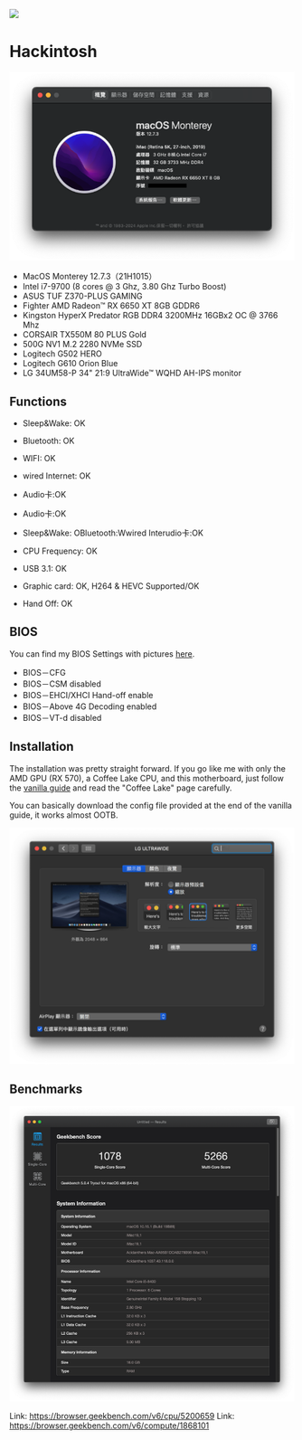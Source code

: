 [![](https://badgen.net/badge/icon/Telegram?icon=telegram&label)](https://t.me/blackjw1212) 

# Hackintosh

![System spec](https://github.com/blackjw1212/Hackintosh/blob/master/Pictures/system-Monterey-12.3.7.png?raw=true)

- MacOS Monterey 12.7.3（21H1015）
- Intel i7-9700 (8 cores @ 3 Ghz, 3.80 Ghz Turbo Boost)
- ASUS TUF Z370-PLUS GAMING
- Fighter AMD Radeon™ RX 6650 XT 8GB GDDR6
- Kingston HyperX Predator RGB DDR4 3200MHz 16GBx2 OC @ 3766 Mhz
- CORSAIR TX550M 80 PLUS Gold
- 500G NV1 M.2 2280 NVMe SSD
- Logitech G502 HERO
- Logitech G610 Orion Blue
- LG 34UM58-P 34" 21:9 UltraWide™ WQHD AH-IPS monitor

## Functions

- Sleep&Wake: OK

- Bluetooth: OK

- WIFI: OK

- wired Internet: OK

- Audio卡:OK

- Audio卡:OK
- Sleep&Wake: OBluetooth:Wwired Interudio卡:OK
- CPU Frequency: OK
- USB 3.1: OK
- Graphic card: OK, H264 & HEVC Supported/OK
- Hand Off: OK

## BIOS

You can find my BIOS Settings with pictures [here](BIOS/README.md).

- BIOS－CFG
- BIOS－CSM disabled
- BIOS－EHCI/XHCI Hand-off enable
- BIOS－Above 4G Decoding enabled
- BIOS－VT-d disabled

## Installation

The installation was pretty straight forward. If you go like me with only the AMD GPU (RX 570), a Coffee Lake CPU, and this motherboard, just follow the [vanilla guide](https://khronokernel-2.gitbook.io/opencore-vanilla-desktop-guide/) and read the "Coffee Lake" page carefully.

You can basically download the config file provided at the end of the vanilla guide, it works almost OOTB.

![hidpi](https://github.com/blackjw1212/Hackintosh/blob/master/Pictures/hidpi.png?raw=true)

## Benchmarks

![Geekbench](https://github.com/blackjw1212/Hackintosh/blob/master/Pictures/geekbench.png?raw=true)

Link: https://browser.geekbench.com/v6/cpu/5200659
Link: https://browser.geekbench.com/v6/compute/1868101
